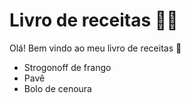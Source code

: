 # Livro de receitas :man_cook:

Olá! Bem vindo ao meu livro de receitas :wave:
 - Strogonoff de frango
 - Pavê
 - Bolo de cenoura
